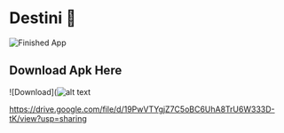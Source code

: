 # Destini 🤔

![Finished App](https://github.com/londonappbrewery/Images/blob/master/Destini.gif)

## Download Apk Here

![Download](![alt text](https://github.com/[username]/[reponame]/blob/[branch]/image.jpg?raw=true)

https://drive.google.com/file/d/19PwVTYgjZ7C5oBC6UhA8TrU6W333D-tK/view?usp=sharing